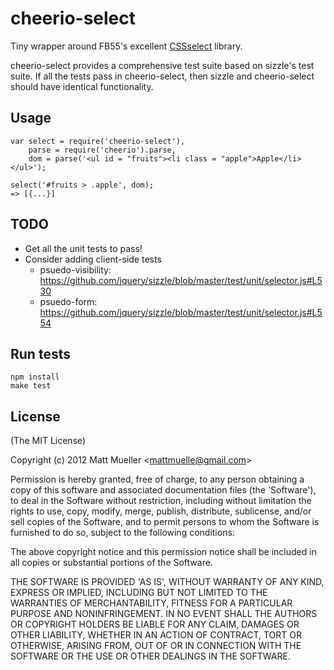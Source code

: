 
# cheerio-select

  Tiny wrapper around FB55's excellent [CSSselect](https://github.com/FB55/CSSselect) library.

  cheerio-select provides a comprehensive test suite based on sizzle's test suite. If all the tests pass in cheerio-select, then sizzle and cheerio-select should have identical functionality. 

## Usage

    var select = require('cheerio-select'),
        parse = require('cheerio').parse,
        dom = parse('<ul id = "fruits"><li class = "apple">Apple</li></ul>');

    select('#fruits > .apple', dom);
    => [{...}]

## TODO 

* Get all the unit tests to pass!
* Consider adding client-side tests
  * psuedo-visibility: https://github.com/jquery/sizzle/blob/master/test/unit/selector.js#L530
  * psuedo-form: https://github.com/jquery/sizzle/blob/master/test/unit/selector.js#L554

## Run tests

    npm install
    make test

## License 

(The MIT License)

Copyright (c) 2012 Matt Mueller &lt;mattmuelle@gmail.com&gt;

Permission is hereby granted, free of charge, to any person obtaining
a copy of this software and associated documentation files (the
'Software'), to deal in the Software without restriction, including
without limitation the rights to use, copy, modify, merge, publish,
distribute, sublicense, and/or sell copies of the Software, and to
permit persons to whom the Software is furnished to do so, subject to
the following conditions:

The above copyright notice and this permission notice shall be
included in all copies or substantial portions of the Software.

THE SOFTWARE IS PROVIDED 'AS IS', WITHOUT WARRANTY OF ANY KIND,
EXPRESS OR IMPLIED, INCLUDING BUT NOT LIMITED TO THE WARRANTIES OF
MERCHANTABILITY, FITNESS FOR A PARTICULAR PURPOSE AND NONINFRINGEMENT.
IN NO EVENT SHALL THE AUTHORS OR COPYRIGHT HOLDERS BE LIABLE FOR ANY
CLAIM, DAMAGES OR OTHER LIABILITY, WHETHER IN AN ACTION OF CONTRACT,
TORT OR OTHERWISE, ARISING FROM, OUT OF OR IN CONNECTION WITH THE
SOFTWARE OR THE USE OR OTHER DEALINGS IN THE SOFTWARE.